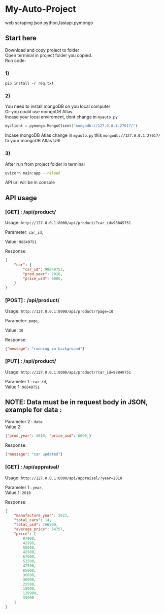 # My-Auto-Project
web scraping json python,fastapi,pymongo

## Start here
Download and copy project to folder  
Open terminal in project folder you copied.  
Run code:  
### 1)
```
pip install -r req.txt
```
### 2)
You need to install mongoDB on you local computer  
Or you could use mongoDB Atlas  
Incase your local enviroment, dont change in `myauto.py`
```python
myclient = pymongo.MongoClient("mongodb://127.0.0.1:27017/")
```  
Incase mongoDB Atlas change in `myauto.py` this  `mongodb://127.0.0.1:27017/` to your mongoDB Atlas URI
  
### 3)
After run from project folder in terminal
```bash
uvicorn main:app --reload
```
API url will be in console

## API usage
### [GET] : /api/product/
Usage: `http://127.0.0.1:8000/api/product/?car_id=98849751`  

Parameter: `car_id`, 

Value: `98849751`  

Response:  
```json
{
    "car": {
        "car_id": 98849751,
        "prod_year": 2010,
        "price_usd": 6000,
    }
}
```

### [POST] : /api/product/
Usage: `http://127.0.0.1:8000/api/product/?page=10`

Parameter: `page`,

Value: `10`  

Response:  
```json
{"message": "running in background"}
```

### [PUT] : /api/product/
Usage: `http://127.0.0.1:8000/api/product/?car_id=98849751`

Parameter 1 : `car_id`,  
Value 1: `98849751`  
  
## NOTE: Data must be in request body in JSON, example for data : 

Parameter 2 : `data`  
Value 2: 
 ```json
{"prod_year": 2010, "price_usd": 6000,}
``` 
Response:  
```json
{"message": "car updated"}
```

### [GET] : /api/appraisal/
Usage: `http://127.0.0.1:8000/api/appraisal/?year=2010`

Parameter 1 : `year`,  
Value 1: `2010`  
  

Response:  
```json
{
    "manufacture_year": 2023,
    "total_cars": 14,
    "total_usd": 766599,
    "average_price": 54757,
    "price": [
        97900,
        42999,
        58000,
        42500,
        67000,
        52500,
        42500,
        85000,
        36000,
        36000,
        22500,
        19900,
        129900,
        33900
    ]
}
```
